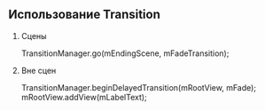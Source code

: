 ## Использование Transition

1. Сцены


    TransitionManager.go(mEndingScene, mFadeTransition);

2. Вне сцен
    

    TransitionManager.beginDelayedTransition(mRootView, mFade); 
    mRootView.addView(mLabelText);